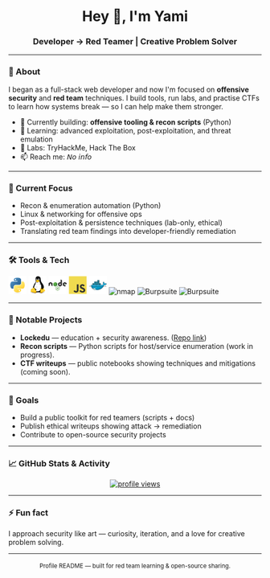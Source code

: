 <h1 align="center">Hey 👋, I'm Yami</h1>
<h3 align="center">Developer →  Red Teamer | Creative Problem Solver</h3>

---

### 🧠 About
I began as a full-stack web developer and now I'm focused on **offensive security** and **red team** techniques. I build tools, run labs, and practise CTFs to learn how systems break — so I can help make them stronger.

- 🔭 Currently building: **offensive tooling & recon scripts** (Python)
- 🌱 Learning: advanced exploitation, post-exploitation, and threat emulation
- 🧩 Labs: TryHackMe, Hack The Box
- 📫 Reach me: 𝘕𝘰 𝘪𝘯𝘧𝘰

---

### 🚀 Current Focus
- Recon & enumeration automation (Python)
- Linux & networking for offensive ops
- Post-exploitation & persistence techniques (lab-only, ethical)
- Translating red team findings into developer-friendly remediation

---

### 🛠️ Tools & Tech
<p align="left">
  <img src="https://raw.githubusercontent.com/devicons/devicon/master/icons/python/python-original.svg" alt="python" width="36" height="36"/>
  <img src="https://raw.githubusercontent.com/devicons/devicon/master/icons/linux/linux-original.svg" alt="linux" width="36" height="36"/>
  <img src="https://raw.githubusercontent.com/devicons/devicon/master/icons/nodejs/nodejs-original-wordmark.svg" alt="nodejs" width="36" height="36"/>
  <img src="https://raw.githubusercontent.com/devicons/devicon/master/icons/javascript/javascript-original.svg" alt="javascript" width="36" height="36"/>
  <img src="https://raw.githubusercontent.com/devicons/devicon/master/icons/docker/docker-original.svg" alt="docker" width="36" height="36"/>
  <img src="https://cdn.brandfetch.io/idCqcY6yWr/w/400/h/400/theme/dark/icon.png?c=1bxid64Mup7aczewSAYMX&t=1756548499635)" alt="nmap" width="36" height="36"/>
  <img src="https://www.kali.org/tools/burpsuite/images/burpsuite-logo.svg" alt="Burpsuite" width="36" height="36"/>
     <img src="[https://www.kali.org/tools/burpsuite/images/burpsuite-logo.svg](https://cdn.brandfetch.io/idREYlLkpD/w/400/h/400/theme/dark/icon.png?c=1dxbfHSJFAPEGdCLU4o5B)" alt="Burpsuite" width="36" height="36"/>
 
</p>

---

### 📂 Notable Projects
- **Lockedu** — education + security awareness. ([Repo link](https://github.com/MiguelGC97/projectLockEdu))
- **Recon scripts** — Python scripts for host/service enumeration (work in progress).
- **CTF writeups** — public notebooks showing techniques and mitigations (coming soon).

---

### 🎯 Goals
- Build a public toolkit for red teamers (scripts + docs)
- Publish ethical writeups showing attack → remediation
- Contribute to open-source security projects

---

### 📈 GitHub Stats & Activity
<!-- GitHub readme stats (optional) -->
<p align="center">
  <a href="https://github.com/YourUsername"><img alt="profile views" src="https://komarev.com/ghpvc/?username=YourUsername&color=ff69b4"/></a>
</p>

---

### ⚡ Fun fact
I approach security like art — curiosity, iteration, and a love for creative problem solving.

---

<p align="center">
  <small>Profile README — built for red team learning & open-source sharing.</small>
</p>
